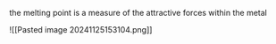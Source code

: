 the melting point is a measure of the attractive forces within the metal

![[Pasted image 20241125153104.png]]